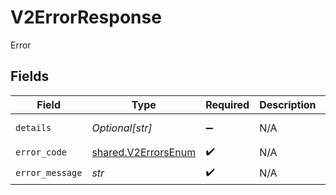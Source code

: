 # V2ErrorResponse

Error


## Fields

| Field                                                                                        | Type                                                                                         | Required                                                                                     | Description                                                                                  | Example                                                                                      |
| -------------------------------------------------------------------------------------------- | -------------------------------------------------------------------------------------------- | -------------------------------------------------------------------------------------------- | -------------------------------------------------------------------------------------------- | -------------------------------------------------------------------------------------------- |
| `details`                                                                                    | *Optional[str]*                                                                              | :heavy_minus_sign:                                                                           | N/A                                                                                          | https://play.numscript.org/?payload=eyJlcnJvciI6ImFjY291bnQgaGFkIGluc3VmZmljaWVudCBmdW5kcyJ9 |
| `error_code`                                                                                 | [shared.V2ErrorsEnum](../../models/shared/v2errorsenum.md)                                   | :heavy_check_mark:                                                                           | N/A                                                                                          | VALIDATION                                                                                   |
| `error_message`                                                                              | *str*                                                                                        | :heavy_check_mark:                                                                           | N/A                                                                                          | [VALIDATION] invalid 'cursor' query param                                                    |